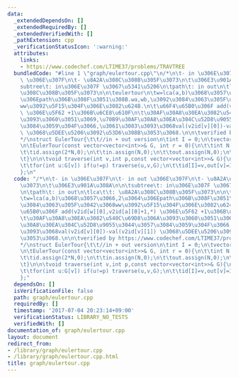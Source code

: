 ```yaml
---
data:
  _extendedDependsOn: []
  _extendedRequiredBy: []
  _extendedVerifiedWith: []
  _pathExtension: cpp
  _verificationStatusIcon: ':warning:'
  attributes:
    links:
    - https://www.codechef.com/LTIME37/problems/TRAVTREE
  bundledCode: "#line 1 \"graph/eulertour.cpp\"\n/*\n\t- in \u306E\u307F\n\t- in out\
    \ \u306E\u307F\n\t- \u8A2A\u308C\u308B\u305F\u3073\n\t\u306E3\u901A\u308A\n\n\t\
    subtree\t: in\u306E\u307F \u3067\u5341\u5206\n\tpath\t: in out\n\tlca\t\t: \u8A2A\
    \u308C\u308B\u305F\u3073\n\n\teulertour\n\tw=lca(a,b)\u3068\u3057\u3066,2\u3064\
    \u306Epath\u306B\u308F\u3051\u308B.wa,wb,\u3092\u3084\u3063\u305F\u3042\u3068\
    ww\u3092\u5F15\u304F\u306E\u3082\u624B.\n\t\u66F4\u65B0\u306F add(v2id[w][0],v2id[a][0]+1,*)\
    \ \u306E\u5F62 +1\u306B\u6CE8\u610F\n\t\u30AF\u30A8\u30EA\u3082\u540C\u69D8\u306A\
    \u3093\u3060\u3051\u3069,\u70B9\u30AF\u30A8\u30EA\u304C\u52D8\u9055\u3044\u3057\
    \u3084\u3059\u304F\u3066,\u3061\u3083\u3093\u3068val(v2id[v][0])-val(v2id[v][1])\
    \ \u3068\u5DEE\u5206\u3092\u53D6\u308B\u3053\u3068.\n\n\tverified by https://www.codechef.com/LTIME37/problems/TRAVTREE\n\
    */\nstruct EulerTour{\t\t//in + out version\n\tint I = 0;\n\tvector<int> id,in,out;\n\
    \n\tEulerTour(const vector<vector<int>>& G, int r = 0){\n\t\tint N = G.size();\n\
    \t\tid.assign(2*N,0);\n\t\tin.assign(N,0);\n\t\tout.assign(N,0);\n\t\ttraverse(r,-1,G);\n\
    \t}\n\n\tvoid traverse(int v,int p,const vector<vector<int>>& G){\n\t\tid[I]=v,in[v]=I,I++;\n\
    \t\tfor(int u:G[v]) if(u!=p) traverse(u,v,G);\n\t\tid[I]=v,out[v]=I,I++;\n\t}\n\
    };\n"
  code: "/*\n\t- in \u306E\u307F\n\t- in out \u306E\u307F\n\t- \u8A2A\u308C\u308B\u305F\
    \u3073\n\t\u306E3\u901A\u308A\n\n\tsubtree\t: in\u306E\u307F \u3067\u5341\u5206\
    \n\tpath\t: in out\n\tlca\t\t: \u8A2A\u308C\u308B\u305F\u3073\n\n\teulertour\n\
    \tw=lca(a,b)\u3068\u3057\u3066,2\u3064\u306Epath\u306B\u308F\u3051\u308B.wa,wb,\u3092\
    \u3084\u3063\u305F\u3042\u3068ww\u3092\u5F15\u304F\u306E\u3082\u624B.\n\t\u66F4\
    \u65B0\u306F add(v2id[w][0],v2id[a][0]+1,*) \u306E\u5F62 +1\u306B\u6CE8\u610F\n\
    \t\u30AF\u30A8\u30EA\u3082\u540C\u69D8\u306A\u3093\u3060\u3051\u3069,\u70B9\u30AF\
    \u30A8\u30EA\u304C\u52D8\u9055\u3044\u3057\u3084\u3059\u304F\u3066,\u3061\u3083\
    \u3093\u3068val(v2id[v][0])-val(v2id[v][1]) \u3068\u5DEE\u5206\u3092\u53D6\u308B\
    \u3053\u3068.\n\n\tverified by https://www.codechef.com/LTIME37/problems/TRAVTREE\n\
    */\nstruct EulerTour{\t\t//in + out version\n\tint I = 0;\n\tvector<int> id,in,out;\n\
    \n\tEulerTour(const vector<vector<int>>& G, int r = 0){\n\t\tint N = G.size();\n\
    \t\tid.assign(2*N,0);\n\t\tin.assign(N,0);\n\t\tout.assign(N,0);\n\t\ttraverse(r,-1,G);\n\
    \t}\n\n\tvoid traverse(int v,int p,const vector<vector<int>>& G){\n\t\tid[I]=v,in[v]=I,I++;\n\
    \t\tfor(int u:G[v]) if(u!=p) traverse(u,v,G);\n\t\tid[I]=v,out[v]=I,I++;\n\t}\n\
    };"
  dependsOn: []
  isVerificationFile: false
  path: graph/eulertour.cpp
  requiredBy: []
  timestamp: '2017-07-04 20:23:14+09:00'
  verificationStatus: LIBRARY_NO_TESTS
  verifiedWith: []
documentation_of: graph/eulertour.cpp
layout: document
redirect_from:
- /library/graph/eulertour.cpp
- /library/graph/eulertour.cpp.html
title: graph/eulertour.cpp
---
```

